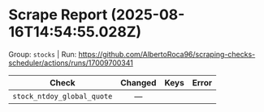 # Scrape Report (2025-08-16T14:54:55.028Z)

Group: `stocks`  |  Run: https://github.com/AlbertoRoca96/scraping-checks-scheduler/actions/runs/17009700341

| Check | Changed | Keys | Error |
|---|:---:|:--|:--|
| `stock_ntdoy_global_quote` | — |  |  |
